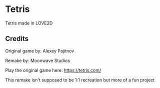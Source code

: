 # Tetris
Tetris made in LOVE2D

## Credits
Original game by: Alexey Pajitnov

Remake by: Moonwave Studios

Play the original game here: https://tetris.com/

This remake isn't supposed to be 1:1 recreation but more of a fun project

